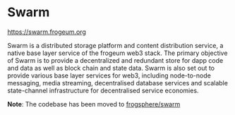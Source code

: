 # Swarm

https://swarm.frogeum.org

Swarm is a distributed storage platform and content distribution service, a native base layer service of the frogeum web3 stack. The primary objective of Swarm is to provide a decentralized and redundant store for dapp code and data as well as block chain and state data. Swarm is also set out to provide various base layer services for web3, including node-to-node messaging, media streaming, decentralised database services and scalable state-channel infrastructure for decentralised service economies.

**Note**: The codebase has been moved to [frogsphere/swarm](https://github.com/frogsphere/swarm)
